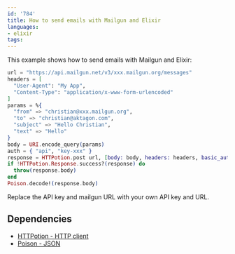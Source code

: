 ```yaml
---
id: '784'
title: How to send emails with Mailgun and Elixir
languages:
- elixir
tags:
---
```

This example shows how to send emails with Mailgun and Elixir:

```elixir
url = "https://api.mailgun.net/v3/xxx.mailgun.org/messages"
headers = [
  "User-Agent": "My App",
  "Content-Type": "application/x-www-form-urlencoded"
]
params = %{
  "from" => "christian@xxx.mailgun.org",
  "to" => "christian@aktagon.com",
  "subject" => "Hello Christian",
  "text" => "Hello"
}
body = URI.encode_query(params)
auth = { "api", "key-xxx" }
response = HTTPotion.post url, [body: body, headers: headers, basic_auth: auth]
if !HTTPotion.Response.success?(response) do
  throw(response.body)
end
Poison.decode!(response.body)
```

Replace the API key and mailgun URL with your own API key and URL.

## Dependencies

* [HTTPotion - HTTP client](https://github.com/myfreeweb/httpotion)
* [Poison - JSON](https://github.com/devinus/poison)
